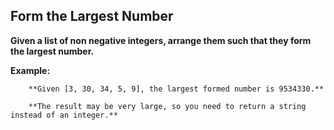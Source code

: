 ## Form the Largest Number ##

**Given a list of non negative integers, arrange them such that they form the largest number.**

**Example:** 

        **Given [3, 30, 34, 5, 9], the largest formed number is 9534330.**

        **The result may be very large, so you need to return a string instead of an integer.**
